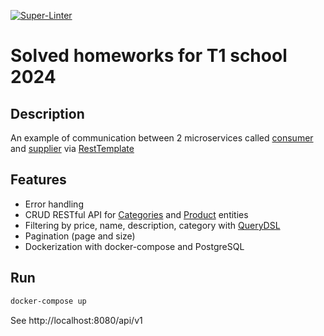 [![Super-Linter](https://github.com/<OWNER>/<REPOSITORY>/actions/workflows/lint.yaml/badge.svg)](https://github.com/marketplace/actions/super-linter)
# Solved homeworks for T1 school 2024

## Description

An example of communication between 2 microservices called [consumer](/task1/consumer) and [supplier](/task1/supplier)
via [RestTemplate](https://docs.spring.io/spring-android/docs/current/reference/html/rest-template.html)

## Features
- Error handling
- CRUD RESTful API for [Categories](/task1/supplier/src/main/java/study/supplier/entity/Category.java) 
and [Product](/task1/supplier/src/main/java/study/supplier/entity/Product.java) entities
- Filtering by price, name, description, category with [QueryDSL](https://github.com/querydsl/querydsl/tree/master/querydsl-jpa)
- Pagination (page and size)
- Dockerization with docker-compose and PostgreSQL

## Run
```bash
docker-compose up
```
See http://localhost:8080/api/v1

